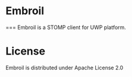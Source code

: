 # Embroil
===
Embroil is a STOMP client for UWP platform.

License
===
Embroil is distributed under Apache License 2.0